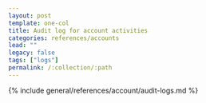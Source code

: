```yaml
---
layout: post
template: one-col
title: Audit log for account activities
categories: references/accounts
lead: ""
legacy: false
tags: ["logs"]
permalink: /:collection/:path
---
```




{% include general/references/account/audit-logs.md %}

